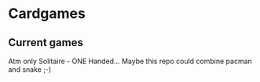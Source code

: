# Cardgames
## Current games
Atm only Solitaire - ONE Handed... Maybe this repo could combine pacman and snake ;-)